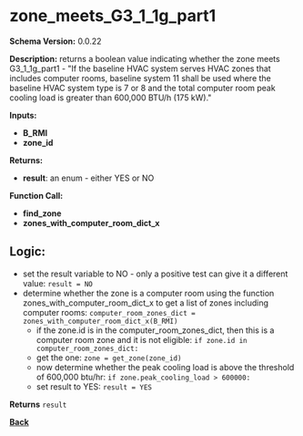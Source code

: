 # zone_meets_G3_1_1g_part1
**Schema Version:** 0.0.22  

**Description:** returns a boolean value indicating whether the zone meets G3_1_1g_part1 - "If the baseline HVAC system serves HVAC zones that includes computer rooms,  baseline system 11 shall be used where the baseline HVAC system type is 7 or 8 and the total computer room peak cooling load is greater than 600,000 BTU/h (175 kW)."

**Inputs:** 
- **B_RMI**
- **zone_id**

**Returns:**  
- **result**: an enum - either YES or NO

**Function Call:**
- **find_zone**
- **zones_with_computer_room_dict_x**

## Logic:
- set the result variable to NO - only a positive test can give it a different value: `result = NO`
- determine whether the zone is a computer room using the function zones_with_computer_room_dict_x to get a list of zones including computer rooms: `computer_room_zones_dict = zones_with_computer_room_dict_x(B_RMI)`
  - if the zone.id is in the computer_room_zones_dict, then this is a computer room zone and it is not eligible: `if zone.id in computer_room_zones_dict:`
   - get the one: `zone = get_zone(zone_id)`
   - now determine whether the peak cooling load is above the threshold of 600,000 btu/hr: `if zone.peak_cooling_load > 600000:`
    - set result to YES: `result = YES`

**Returns** `result`

**[Back](../_toc.md)**
